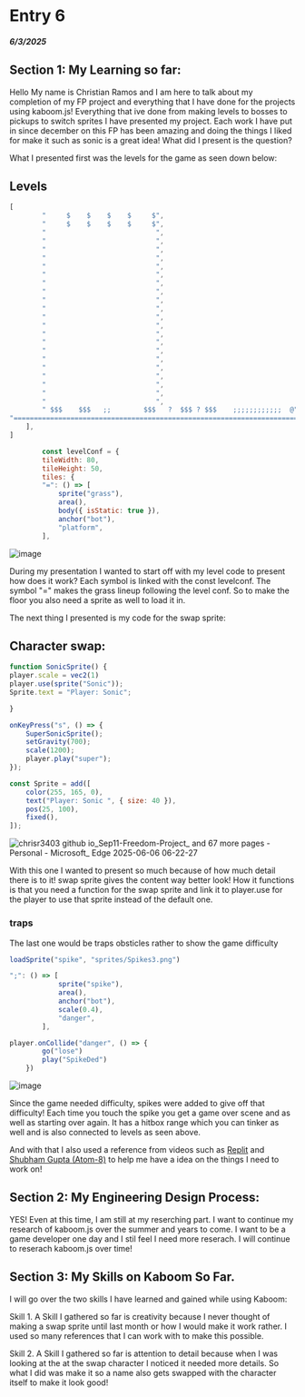 # Entry 6
##### 6/3/2025

## Section 1: My Learning so far:
Hello My name is Christian Ramos and I am here to talk about my completion of my FP project and everything that I have done for the projects using kaboom.js!
Everything that ive done from making levels to bosses to pickups to switch sprites I have presented my project.
Each work I have put in since december on this FP has been amazing and doing the things I liked for make it such as sonic is a great idea!
What did I present is the question?

What I presented first was the levels for the game as seen down below:

## Levels

```js
[
		"     $    $    $    $     $",
		"     $    $    $    $     $",
		"                           ",
		"                           ",
        "                           ",
        "                           ",
		"                           ",
		"                           ",
		"                           ",
		"                           ",
        "                           ",
        "                           ",
		"                           ",
		"                           ",
        "                           ",
		"                           ",
		"                           ",
        "                           ",
        "                           ",
		"                           ",
        "                           ",
		"                           ",
		"                           ",
		" $$$    $$$   ;;        $$$   ?  $$$ ? $$$    ;;;;;;;;;;;;  @",
"======================================================================="
	],
]

        const levelConf = {
        tileWidth: 80,
        tileHeight: 50,
        tiles: {
        "=": () => [
			sprite("grass"),
			area(),
			body({ isStatic: true }),
			anchor("bot"),
			"platform",
        ],
```
![image](https://github.com/user-attachments/assets/8ed107aa-5fa2-4287-b39a-da18d0449582)

During my presentation I wanted to start off with my level code to present how does it work? Each symbol is linked with the const levelconf.
The symbol "=" makes the grass lineup following the level conf.
So to make the floor you also need a sprite as well to load it in.


The next thing I presented is my code for the swap sprite:
## Character swap:

```js
function SonicSprite() {
player.scale = vec2(1)
player.use(sprite("Sonic"));
Sprite.text = "Player: Sonic";

}

onKeyPress("s", () => {
    SuperSonicSprite();
    setGravity(700);
    scale(1200);
    player.play("super");
});

const Sprite = add([
    color(255, 165, 0),
    text("Player: Sonic ", { size: 40 }),
    pos(25, 100),
    fixed(),
]);
```
![chrisr3403 github io_Sep11-Freedom-Project_ and 67 more pages - Personal - Microsoft_ Edge 2025-06-06 06-22-27](https://github.com/user-attachments/assets/c92bfd4a-08c5-42cb-87ce-e4ba9f468988)

With this one I wanted to present so much because of how much detail there is to it!
swap sprite gives the content way better look! 
How it functions is that you need a function for the swap sprite and link it to player.use for the player to use that sprite instead of the default one.

### traps
The last one would be traps obsticles rather to show the game difficulty 
```js
loadSprite("spike", "sprites/Spikes3.png")

";": () => [
            sprite("spike"),
            area(),
            anchor("bot"),
            scale(0.4),
            "danger",
        ],

player.onCollide("danger", () => {
		go("lose")
		play("SpikeDed")
	})
```
![image](https://github.com/user-attachments/assets/e5d32891-5db5-4a6c-a0c9-3a474becef23)

Since the game needed difficulty, spikes were added to give off that difficulty!
Each time you touch the spike you get a game over scene and as well as starting over again.
It has a hitbox range which you can tinker as well and is also connected to levels as seen above.


And with that I also used a reference from videos such as [Replit](https://www.bing.com/videos/riverview/relatedvideo?&q=kaboom.js+tutorial&&mid=E2CA825874E2F76A8E41E2CA825874E2F76A8E41&&FORM=VRDGAR) and 
[Shubham Gupta (Atom-8)](https://www.youtube.com/watch?v=xvTMVGnV660) to help me have a idea on the things I need to work on!

## Section 2: My Engineering Design Process:
YES! Even at this time, I am still at my reserching part. I want to continue my research of kaboom.js over the summer and years to come.
I want to be a game developer one day and I stil feel I need more reserach. I will continue to reserach kaboom.js over time!

## Section 3: My Skills on Kaboom So Far.
I will go over the two skills I have learned and gained while using Kaboom:

Skill 1. A Skill I gathered so far is creativity because I never thought of making a swap sprite until last month or how I would make it work rather.
I used so many references that I can work with to make this possible.

Skill 2. A Skill I gathered so far is attention to detail because when I was looking at the at the swap character I noticed it needed more details. 
So what I did was make it so a name also gets swapped with the character itself to make it look good!
